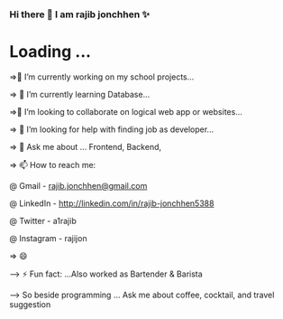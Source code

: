 ### Hi there 👋 I am **rajib jonchhen**  ✨ 

<h1 style={{color:'red'}}>Loading ...</h1>



=>🔭 I’m currently working on my school projects... 

=> 🌱 I’m currently learning Database...
 
=>👯 I’m looking to collaborate on logical web app or websites...

=> 🤔 I’m looking for help with finding job as developer...

=> 💬 Ask me about ... Frontend, Backend,

=> 📫 How to reach me: 

@ Gmail     -   rajib.jonchhen@gmail.com

@ LinkedIn  -   http://linkedin.com/in/rajib-jonchhen5388

@ Twitter   -   a1rajib

@ Instagram -   rajijon

=> 😄 

--> ⚡ Fun fact: ...Also worked as Bartender & Barista

--> So beside programming ... Ask me about              coffee, cocktail, 
    and travel suggestion
